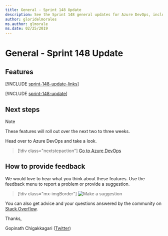 ```yaml
---
title: General - Sprint 148 Update
description: See the Sprint 148 general updates for Azure DevOps, including next steps.
author: gloridelmorales
ms.author: glmorale
ms.date: 02/25/2019
---
```


# General - Sprint 148 Update

## Features

[!INCLUDE [sprint-148-update-links](../includes/general/sprint-148-update-links.md)]

[!INCLUDE [sprint-148-update](../includes/general/sprint-148-update.md)]

## Next steps

> [!NOTE]
> These features will roll out over the next two to three weeks.

Head over to Azure DevOps and take a look.

> [!div class="nextstepaction"]
> [Go to Azure DevOps](https://go.microsoft.com/fwlink/?LinkId=307137&campaign=o~msft~docs~product-vsts~release-notes)

## How to provide feedback

We would love to hear what you think about these features. Use the feedback menu to report a problem or provide a suggestion.

> [!div class="mx-imgBorder"]
> ![Make a suggestion](../../media/help-make-a-suggestion.png)

You can also get advice and your questions answered by the community on [Stack Overflow](https://stackoverflow.com/questions/tagged/azure-devops).

Thanks,

Gopinath Chigakkagari ([Twitter](https://twitter.com/gopinach))
